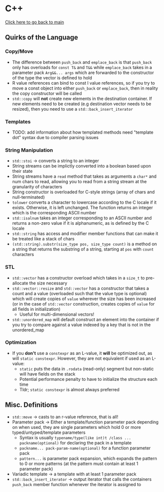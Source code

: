 # C++
[Click here to go back to main](README.md)
## Quirks of the Language

### Copy/Move 
- The difference between `push_back` and `emplace_back` is that `push_back` only has overloads for `const T&` and `T&&` while `emplace_back` takes in a parameter pack `Arg&&... args` which are forwarded to the constructor of the type the vector is defined to hold 
- R value references can bind to const l value references, so if you try to move a const object into either `push_back` or `emplace_back`, then in reality the copy constructor will be called
- ``std::copy`` will **not** create new elements in the destination container. If new elements need to be created (e.g destination vector needs to be resized), then you need to use a ```std::back_insert_iterator```

### Templates
- TODO: add information about how templated methods need "template dot" syntax due to compiler parsing issues 

### String Manipulation
- ```std::stoi``` -> converts a string to an integer
- String streams can be implictly converted into a boolean based upon their state
- String streams have a ```read``` method that takes as arguments a ```char*``` and num chars to read, allowing you to read from a string stream at the granularity of characters
- String constructor is overloaded for C-style strings (array of chars and null-terminated)
- ```tolower``` converts a character to lowercase according to the C locale if it exists. Otherwise, it is left unchanged. The function returns an integer which is the corresponding ASCII number
- ```std::isalnum``` takes an integer corresponding to an ASCII number and returns a non-zero value if it is alphanumeric, as is defined by the C locale
- ```std::string``` has access and modifier member functions that can make it be treated like a stack of chars
- ```(std::string).substr(size_type pos, size_type count)``` is a method on a string that returns the substring of a string, starting at ```pos``` with ```count``` characters

### STL
- ```std::vector``` has a constructor overload which takes in a ```size_t``` to pre-allocate the size necessary
- ```std::vector::resize``` and ```std::vector``` has a constructor that takes a count and a value (overloaded such that the value type is optional) which will create copies of ```value``` wherever the size has been increased (or in the case of ```std::vector``` construction, creates copies of ```value``` for all fields in initialization)
  - Useful for multi-dimensional vectors!
- ```std::unordered_map``` will default construct an element into the container if you try to compare against a value indexed by a key that is not in the unordered_map

### Optimization
- If you **don't** use a ```constexpr``` as an L-value, it **will** be optimized out, as will ```static constexpr```. However, they are not equivalent if used as an L-value:
  - ```static``` puts the data in ```.rodata``` (read-only) segment but non-static will have fields on the stack
  - Potential performance penalty to have to initialize the structure each time
  - Tldr; ```static constexpr``` is almost always preferred


## Misc. Definitions
- `std::move` -> casts to an r-value reference, that is all!
- Parameter pack -> Either a template/function parameter pack depending on when used, they are single parameters which hold 0 or more typed/untyped/template parameters 
  - Syntax is usually `typename/type(like int)t /class ... packname(optional)` for declaring the pack in a template
  -  `packname... pack-param-name(optional)` for a function parameter pack
  - `pattern...` is parameter pack expansion, which expands the pattern to 0 or more patterns (at the pattern must contain at least 1 parameter pack)
- Variadic template -> a template with at least 1 parameter pack
- ```std::back_insert_iterator``` -> output iterator that calls the containers ```push_back``` member function whenever the iterator is assigned to
